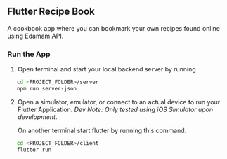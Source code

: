 ## **Flutter Recipe Book**

A cookbook app where you can bookmark your own recipes found online using Edamam API.

### Run the App

1.  Open terminal and start your local backend server by running

```bash
   cd <PROJECT_FOLDER>/server
   npm run server-json
```

2.  Open a simulator, emulator, or connect to an actual device to run your Flutter Application.
    _Dev Note: Only tested using iOS Simulator upon development_.

    On another terminal start flutter by running this command.

```bash
   cd <PROJECT_FOLDER>/client
   flutter run
```
